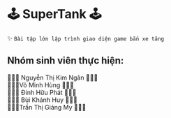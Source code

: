 # 🕹 SuperTank 🕹
✨ ```Bài tập lớn lập trình giao diện game bắn xe tăng```
## Nhóm sinh viên thực hiện: 
🌻🌻🌻 Nguyễn Thị Kim Ngân 🌻🌻🌻 <br/>
🌲🌲🌲Võ Minh Hùng 🌲🌲🌲 <br/>
🍁🍁🍁 Đinh Hữu Phát 🍁🍁🍁 <br/>
🌿🌿🌿 Bùi Khánh Huy 🌿🌿🌿 <br/>
🌵🌵🌵Trần Thị Giáng My 🌵🌵🌵 <br/>

